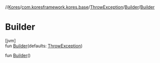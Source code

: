 //[Kores](../../../../index.md)/[com.koresframework.kores.base](../../index.md)/[ThrowException](../index.md)/[Builder](index.md)/[Builder](-builder.md)

# Builder

[jvm]\
fun [Builder](-builder.md)(defaults: [ThrowException](../index.md))

fun [Builder](-builder.md)()
